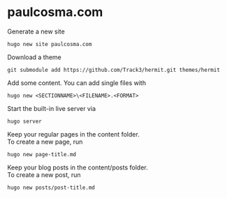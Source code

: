 # paulcosma.com

Generate a new site
```
hugo new site paulcosma.com
```

Download a theme 
```
git submodule add https://github.com/Track3/hermit.git themes/hermit
```

Add some content. You can add single files with 
```
hugo new <SECTIONNAME>\<FILENAME>.<FORMAT>
```

Start the built-in live server via
```
hugo server
```

Keep your regular pages in the content folder.<br> 
To create a new page, run 
```
hugo new page-title.md
```
Keep your blog posts in the content/posts folder.<br> 
To create a new post, run 
```
hugo new posts/post-title.md
```
